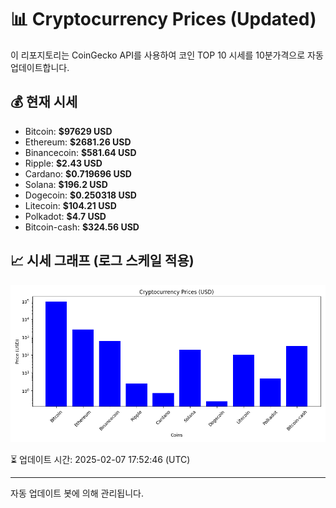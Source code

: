 
# 📊 Cryptocurrency Prices (Updated)

이 리포지토리는 CoinGecko API를 사용하여 코인 TOP 10 시세를 10분가격으로 자동 업데이트합니다.

## 💰 현재 시세
- Bitcoin: **$97629 USD**
- Ethereum: **$2681.26 USD**
- Binancecoin: **$581.64 USD**
- Ripple: **$2.43 USD**
- Cardano: **$0.719696 USD**
- Solana: **$196.2 USD**
- Dogecoin: **$0.250318 USD**
- Litecoin: **$104.21 USD**
- Polkadot: **$4.7 USD**
- Bitcoin-cash: **$324.56 USD**

## 📈 시세 그래프 (로그 스케일 적용)
![Crypto Prices](crypto_prices.png)

⏳ 업데이트 시간: 2025-02-07 17:52:46 (UTC)

---
자동 업데이트 봇에 의해 관리됩니다.
